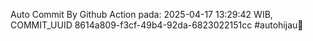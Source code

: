 Auto Commit By Github Action pada: 2025-04-17 13:29:42 WIB, COMMIT_UUID 8614a809-f3cf-49b4-92da-6823022151cc #autohijau🗿
